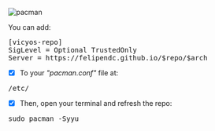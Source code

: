 ![pacman](https://i.imgur.com/4rP4oeR.gif)

You can add:<br />

<pre>
[vicyos-repo]
SigLevel = Optional TrustedOnly 
Server = https://felipendc.github.io/$repo/$arch
</pre>

- [x] To your *"pacman.conf"* file at:<br />

<pre>
/etc/
</pre>

- [x] Then, open your terminal and refresh the repo:<br />

<pre>
sudo pacman -Syyu
</pre>
